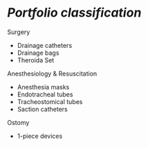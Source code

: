 # *Portfolio classification*

Surgery
* Drainage catheters
* Drainage bags
* Theroida Set

Anesthesiology & Resuscitation
* Anesthesia masks
* Endotracheal tubes
* Tracheostomical tubes
* Saction catheters

Ostomy
* 1-piece devices
